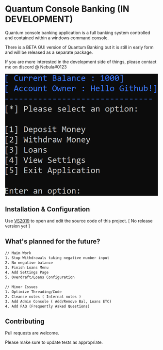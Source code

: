 # Quantum Console Banking (IN DEVELOPMENT)

Quantum console banking application is a full banking system controlled and contained within a windows command console.

There is a BETA GUI version of Quantum Banking but it is still in early form and will be released as a separate package.

If you are more interested in the development side of things, please contact me on discord @ Nebula#0123

![Screenshot](images/Example.png)

## Installation & Configuration

Use [VS2019](https://visualstudio.microsoft.com/downloads/) to open and edit the source code of this project. [ No release version yet ]

## What's planned for the future?

```
// Main Work
1. Stop Withdrawals taking negative number input
2. No negative balance
3. Finish Loans Menu
4. Add Settings Page
5. Overdraft/Loans Configuration

// Minor Issues
1. Optimize Threading/Code
2. Cleanse notes ( Internal notes )
3. Add Admin Console ( Add/Remove Bal, Loans ETC)
4. Add FAQ (Frequently Asked Questions)
```

## Contributing
Pull requests are welcome.

Please make sure to update tests as appropriate.
